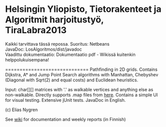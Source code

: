 Helsingin Yliopisto, Tietorakenteet ja Algoritmit harjoitustyö, TiraLabra2013 
=============================

Kaikki tarvittava tässä repossa.
Suoritus: Netbeans  
JavaDoc: LosAlgoritmos/dist/javadoc  
Vaadittu dokumentaatio: Dokumentaatio pdf - Wikissä kuitenkin helppolukuisempana!  




=============================
Pathfinding in 2D grids. Contains Dijkstra, A* and Jump Point Search algorithms with Manhattan, Chebyshev (Diagonal with Sqrt(2) and equal costs) and Euclidean heuristics.

Input: char[][] matrices with '.' as walkable vertices and anything else as non-walkable. Directly supports .map files from [here](http://movingai.com/benchmarks/). Contains a simple UI for visual testing. Extensive jUnit tests. JavaDoc in English.

(c) Elias Nygren

See [wiki](https://github.com/EliGit/TiraLabra2013/wiki) for documentation and weekly reports (in Finnish)
